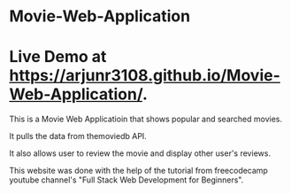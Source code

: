 # Movie-Web-Application
# Live Demo at https://arjunr3108.github.io/Movie-Web-Application/.

This is a Movie Web Applicatioin that shows popular and searched movies.

It pulls the data from themoviedb API.

It also allows user to review the movie and display other user's reviews.

This website was done with the help of the tutorial from freecodecamp youtube channel's "Full Stack Web Development for Beginners".
